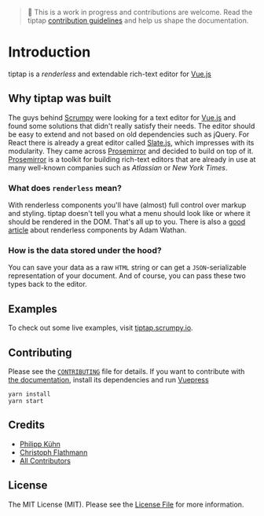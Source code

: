 > 🚧 This is a work in progress and contributions are welcome. Read the tiptap [contribution guidelines][@tiptap-contrib]
> and help us shape the documentation.

# Introduction

tiptap is a _renderless_ and extendable rich-text editor for [Vue.js](https://github.com/vuejs/vue)

## Why tiptap was built
The guys behind [Scrumpy][@scrumpy] were looking for a text editor for [Vue.js][@vuejs] and 
found some solutions that didn't really satisfy their needs. The editor should be easy to extend and not based on old dependencies
such as jQuery. For React there is already a great editor called [Slate.js][@slatejs], 
which impresses with its modularity. They came across [Prosemirror][@prosemirror] and decided to build
on top of it. [Prosemirror][@prosemirror] is a toolkit for building rich-text editors that are already in use at many well-known companies such as *Atlassian* or *New York Times*.

### What does `renderless` mean?

With renderless components you'll have (almost) full control over markup and styling. tiptap doesn't tell you what a menu should look like or where it should be rendered in the DOM. That's all up to you. There is also a [good article](@renderless) about renderless components by Adam Wathan.

### How is the data stored under the hood?

You can save your data as a raw `HTML` string or can get a `JSON`-serializable representation of your document. And of course, you can pass these two types back to the editor.

## Examples
To check out some live examples, visit [tiptap.scrumpy.io][@tiptap-examples].

## Contributing

Please see the [`CONTRIBUTING`][@tiptap-contrib] file for details. If you want to contribute with 
[the documentation][@tiptap-docs], install its dependencies and run [Vuepress][@vuepress]

```
yarn install
yarn start
```

## Credits

- [Philipp Kühn](https://github.com/philippkuehn)
- [Christoph Flathmann](https://github.com/Chrissi2812)
- [All Contributors](https://github.com/scrumpy/tiptap/contributors)

## License

The MIT License (MIT). Please see the [License File][@tiptap-license] for more information.

[@prosemirror]: https://github.com/prosemirror
[@renderless]: https://adamwathan.me/renderless-components-in-vuejs/
[@scrumpy]: https://scrumpy.io
[@slatejs]: https://github.com/ianstormtaylor/slate
[@tiptap-contrib]: https://github.com/scrumpy/tiptap/blob/master/CONTRIBUTING.md
[@tiptap-docs]: https://github.com/scrumpy/tiptap-docs
[@tiptap-examples]: https://tiptap.scrumpy.io/
[@tiptap-license]: https://github.com/scrumpy/tiptap/blob/master/LICENSE.md
[@vuejs]: https://vuejs.org/
[@vuepress]: https://vuepress.vuejs.org/